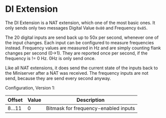 # DI Extension

The DI Extension is a NAT extension, which one of the most basic ones. It only sends only two messages Digital Value `0x80` and Frequency `0x85`.

The 20 digital inputs are send back up to 50x per second, whenever one of the input changes. Each input can be configured to measure frequencies instead. Frequency values are measured in Hz and are simply counting flank changes per second (0→1). They are reported once per second, if the frequency is != 0 Hz. 0Hz is only send once.

Like all NAT extensions, it does send the current state of the inputs back to the Miniserver after a NAT was received. The frequency inputs are not send, because they are send every second anyway.

Configuration, Version 1:

| Offset   | Value | Description |
| -------- | ----- | ----------- |
|   8…11   |     0 | Bitmask for frequency-enabled inputs |
